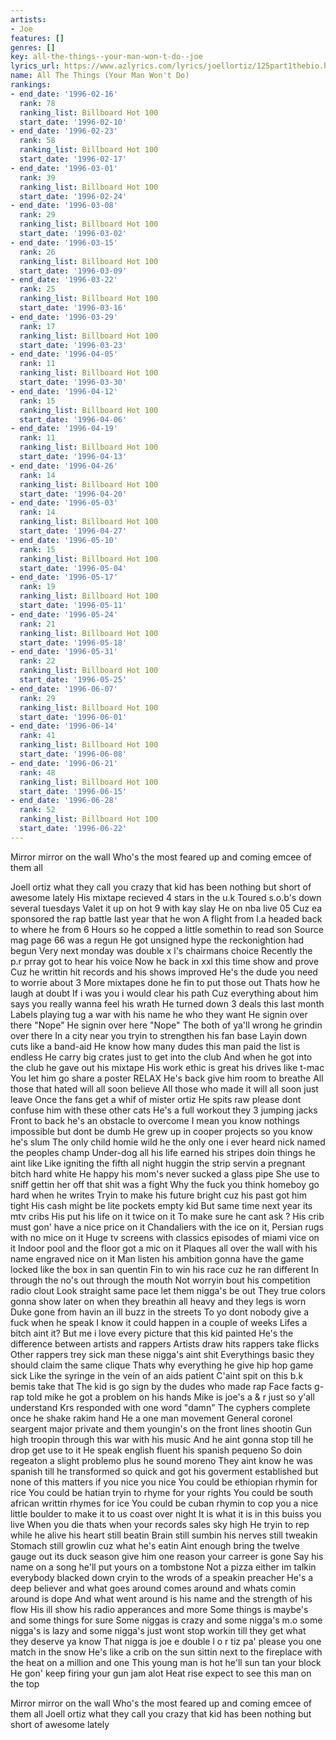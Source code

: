 ```yaml
---
artists:
- Joe
features: []
genres: []
key: all-the-things--your-man-won-t-do--joe
lyrics_url: https://www.azlyrics.com/lyrics/joellortiz/125part1thebio.html
name: All The Things (Your Man Won't Do)
rankings:
- end_date: '1996-02-16'
  rank: 78
  ranking_list: Billboard Hot 100
  start_date: '1996-02-10'
- end_date: '1996-02-23'
  rank: 58
  ranking_list: Billboard Hot 100
  start_date: '1996-02-17'
- end_date: '1996-03-01'
  rank: 39
  ranking_list: Billboard Hot 100
  start_date: '1996-02-24'
- end_date: '1996-03-08'
  rank: 29
  ranking_list: Billboard Hot 100
  start_date: '1996-03-02'
- end_date: '1996-03-15'
  rank: 26
  ranking_list: Billboard Hot 100
  start_date: '1996-03-09'
- end_date: '1996-03-22'
  rank: 25
  ranking_list: Billboard Hot 100
  start_date: '1996-03-16'
- end_date: '1996-03-29'
  rank: 17
  ranking_list: Billboard Hot 100
  start_date: '1996-03-23'
- end_date: '1996-04-05'
  rank: 11
  ranking_list: Billboard Hot 100
  start_date: '1996-03-30'
- end_date: '1996-04-12'
  rank: 15
  ranking_list: Billboard Hot 100
  start_date: '1996-04-06'
- end_date: '1996-04-19'
  rank: 11
  ranking_list: Billboard Hot 100
  start_date: '1996-04-13'
- end_date: '1996-04-26'
  rank: 14
  ranking_list: Billboard Hot 100
  start_date: '1996-04-20'
- end_date: '1996-05-03'
  rank: 14
  ranking_list: Billboard Hot 100
  start_date: '1996-04-27'
- end_date: '1996-05-10'
  rank: 15
  ranking_list: Billboard Hot 100
  start_date: '1996-05-04'
- end_date: '1996-05-17'
  rank: 19
  ranking_list: Billboard Hot 100
  start_date: '1996-05-11'
- end_date: '1996-05-24'
  rank: 21
  ranking_list: Billboard Hot 100
  start_date: '1996-05-18'
- end_date: '1996-05-31'
  rank: 22
  ranking_list: Billboard Hot 100
  start_date: '1996-05-25'
- end_date: '1996-06-07'
  rank: 29
  ranking_list: Billboard Hot 100
  start_date: '1996-06-01'
- end_date: '1996-06-14'
  rank: 41
  ranking_list: Billboard Hot 100
  start_date: '1996-06-08'
- end_date: '1996-06-21'
  rank: 48
  ranking_list: Billboard Hot 100
  start_date: '1996-06-15'
- end_date: '1996-06-28'
  rank: 52
  ranking_list: Billboard Hot 100
  start_date: '1996-06-22'
---
```



Mirror mirror on the wall
Who's the most feared up and coming emcee of them all


Joell ortiz what they call you crazy
that kid has been nothing but short of awesome lately
His mixtape recieved 4 stars in the u.k
Toured s.o.b's down several tuesdays
Valet it up on hot 9  with kay slay
He on nba live 05 
Cuz ea sponsored the rap battle last year that he won
A flight from l.a headed back to where he from
6 Hours so he copped a little somethin to read son
Source mag page 66 was a regun
He got unsigned hype the reckonightion had begun
Very next monday was double x l's chairmans choice
Recently the p.r prray got to hear his voice
Now he back in xxl this time show and prove
Cuz he writtin hit records and his shows improved
He's the dude you need to worrie about
3 More mixtapes done he fin to put those out
Thats how he laugh at doubt
If i was you i would clear his path
Cuz everything about him says you really wanna feel his wrath
He turned down 3 deals this last month
Labels playing tug a war with his name he who they want
He signin over there "Nope" He signin over here "Nope"
The both of ya'll wrong he grindin over there
In a city near you tryin to strengthen his fan base
Layin down cuts like a band-aid
He know how many dudes this man paid the list is endless
He carry big crates just to get into the club
And when he got into the club he gave out his mixtape
His work ethic is great his drives like t-mac
You let him go share a poster RELAX
He's back give him room to breathe
All those that hated will all soon believe
All those who made it will all soon just leave
Once the fans get a whif of mister ortiz
He spits raw please dont confuse him with these other cats
He's a full workout they 3 jumping jacks
Front to back he's an obstacle to overcome
I mean you know nothings impossible but dont be dumb
He grew up in cooper projects so you know he's slum
The only child homie wild he the only one i ever heard nick named the peoples champ
Under-dog all his life earned his stripes doin things he aint like
Like igniting the fifth all night huggin the strip servin a pregnant bitch hard white
He happy his mom's never sucked a glass pipe
She use to sniff gettin her off that shit was a fight
Why the fuck you think homeboy go hard when he writes
Tryin to make his future bright cuz his past got him tight
His cash might be lite pockets empty kid
But same time next year its mtv cribs
His put his life on it twice on it
To make sure he cant ask ? His crib must gon' have a nice price on it
Chandaliers with the ice on it, Persian rugs with no mice on it
Huge tv screens with classics episodes of miami vice on it
Indoor pool and the floor got a mic on it
Plaques all over the wall with his name engraved nice on it
Man listen his ambition gonna have the game locked like the box in san quentin
Fin to win his race cuz he ran different
In through the no's out through the mouth
Not worryin bout his competition radio clout
Look straight same pace let them nigga's be out
They true colors gonna show later on when they breathin all heavy and they legs is worn
Duke gone from havin an ill buzz in the streets
To yo dont nobody give a fuck when he speak
I know it could happen in a couple of weeks
Lifes a bitch aint it?
But me i love every picture that this kid painted
He's the difference between artists and rappers
Artists draw hits rappers take flicks
Other rappers trey sick man these nigga's aint shit
Everythings basic they should claim the same clique
Thats why everything he give hip hop game sick
Like the syringe in the vein of an aids patient
C'aint spit on this b.k bemis take that
The kid is go sign by the dudes who made rap
Face facts g-rap told mike he got a problem on his hands
Mike is joe's a & r just so y'all understand
Krs responded with one word "damn"
The cyphers complete once he shake rakim hand
He a one man movement
General coronel seargent major private and them youngin's on the front lines shootin
Gun high troopin through this war with his music
And he aint gonna stop till he drop get use to it
He speak english fluent his spanish pequeno
So doin regeaton a slight problemo plus he sound moreno
They aint know he was spanish till he transformed so quick and got his goverment established
but none of this matters if you nice you nice
You could be ethiopian rhymin for rice
You could be hatian tryin to rhyme for your rights
You could be south african writtin rhymes for ice
You could be cuban rhymin to cop you a nice little boulder to make it to us coast over night
It is what it is in this buiss you live
When you die thats when your records sales sky high
He tryin to rep while he alive his heart still beatin
Brain still sumbin his nerves still tweakin
Stomach still growlin cuz what he's eatin
Aint enough bring the twelve gauge out its duck season
give him one reason your carreer is gone
Say his name on a song he'll put yours on a tombstone
Not a pizza either im talkin everybody blacked down cryin to the wrods of a speakin preacher
He's a deep believer and what goes around comes around and whats comin around is dope
And what went around is his name and the strength of his flow
His ill show his radio apperances and more
Some things is maybe's and some things for sure
Some niggas is crazy and some nigga's m.o
some nigga's is lazy and some nigga's just wont stop workin till they get what they deserve ya know
That nigga is joe e double l o r tiz pa' please you one match in the snow
He's like a crib on the sun sittin next to the fireplace with the heat on a million and one
This young man is hot he'll sun tan your block
He gon' keep firing your gun jam alot
Heat rise expect to see this man on the top


Mirror mirror on the wall
Who's the most feared up and coming emcee of them all
Joell ortiz what they call you crazy
that kid has been nothing but short of awesome lately



